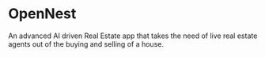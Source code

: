 # OpenNest
An advanced AI driven Real Estate app that takes the need of live real estate agents out of the buying and selling of a house.
